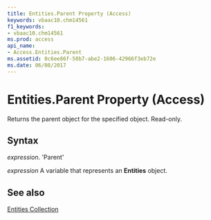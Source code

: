 ```yaml
---
title: Entities.Parent Property (Access)
keywords: vbaac10.chm14561
f1_keywords:
- vbaac10.chm14561
ms.prod: access
api_name:
- Access.Entities.Parent
ms.assetid: 0c6ee86f-50b7-abe2-1606-42966f3eb72e
ms.date: 06/08/2017
---
```



# Entities.Parent Property (Access)

Returns the parent object for the specified object. Read-only.


## Syntax

 _expression_. 'Parent'

 _expression_ A variable that represents an **Entities** object.


## See also


[Entities Collection](Access.Entities.md)

